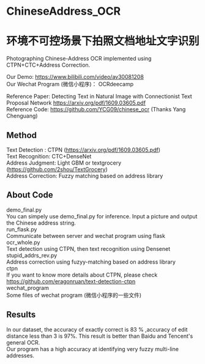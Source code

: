 # ChineseAddress_OCR
# 环境不可控场景下拍照文档地址文字识别
Photographing Chinese-Address OCR implemented using CTPN+CTC+Address Correction.   
  
Our Demo: https://www.bilibili.com/video/av30081208  
Our Wechat Program (微信小程序)： OCRdeecamp  
  
Reference Paper: Detecting Text in Natural Image with Connectionist Text Proposal Network https://arxiv.org/pdf/1609.03605.pdf  
Reference Code: https://github.com/YCG09/chinese_ocr (Thanks Yang Chenguang)  


## Method 
Text Detection : CTPN (https://arxiv.org/pdf/1609.03605.pdf)  
Text Recognition: CTC+DenseNet  
Address Judgment: Light GBM or textgrocery (https://github.com/2shou/TextGrocery)  
Address Correction: Fuzzy matching based on address library 

## About Code
demo_final.py  
You can simpely use demo_final.py for inference. Input a picture and output the Chinese address string.   
run_flask.py  
Communicate between server and wechat program using flask
ocr_whole.py  
Text detection using CTPN, then text recognition using Densenet  
stupid_addrs_rev.py  
Address correction using fuzyy-matching based on address library  
ctpn  
If you want to know more details about CTPN, please check https://github.com/eragonruan/text-detection-ctpn  
wechat_program  
Some files of wechat program (微信小程序的一些文件)

## Results
In our dataset, the accuracy of exactly correct is 83 % ,accuracy of edit distance less than 3 is 97%. This result is better than Baidu and Tencent's general OCR.   
Our program has a high accuracy at identifying very fuzzy multi-line addresses.  
